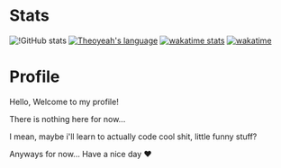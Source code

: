 
# Stats
![!GitHub stats](https://github-readme-stats.vercel.app/api?username=Theoyeah&show_icons=true&bg_color=30,e96443,904e95&title_color=fff&text_color=fff&icon_color=79ff97)
[![Theoyeah's language](https://github-readme-stats.vercel.app/api/wakatime?username=theoyeah&show_icons=true&layout=compact&bg_color=30,e96443,904e95&title_color=fff&text_color=fff)](https://github.com/Theoyeah/Theoyeah)
[![wakatime stats](https://github-readme-stats.vercel.app/api/wakatime?username=theoyeah&bg_color=30,e96443,904e95&title_color=fff&text_color=fff)](https://github.com/Theoyeah/Theoyeah)
[![wakatime](https://wakatime.com/badge/user/ea458400-7d44-49b2-af6d-187add496903.svg)](https://wakatime.com/@ea458400-7d44-49b2-af6d-187add496903)
# Profile
Hello, Welcome to my profile! 

There is nothing here for now...

I mean, maybe i'll learn to actually code cool shit, little funny stuff?

Anyways for now...
Have a nice day ❤️




